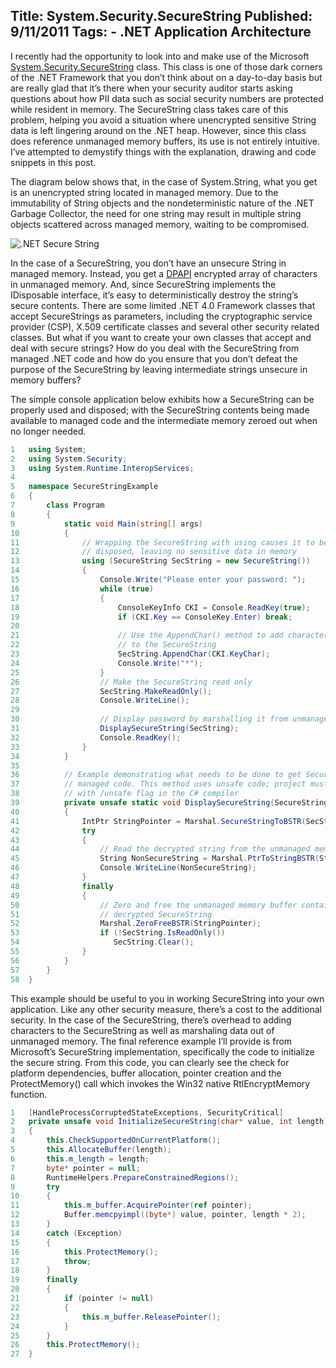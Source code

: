 Title: System.Security.SecureString
Published: 9/11/2011
Tags:
    - .NET Application Architecture
---
I recently had the opportunity to look into and make use of the Microsoft [System.Security.SecureString](https://docs.microsoft.com/en-us/dotnet/api/system.security.securestring?redirectedfrom=MSDN&view=net-6.0) class. This class is one of those dark corners of the .NET Framework that you don’t think about on a day-to-day basis but are really glad that it’s there when your security auditor starts asking questions about how PII data such as social security numbers are protected while resident in memory. The SecureString class takes care of this problem, helping you avoid a situation where unencrypted sensitive String data is left lingering around on the .NET heap. However, since this class does reference unmanaged memory buffers, its use is not entirely intuitive. I’ve attempted to demystify things with the explanation, drawing and code snippets in this post.

The diagram below shows that, in the case of System.String, what you get is an unencrypted string located in managed memory. Due to the immutability of String objects and the nondeterministic nature of the .NET Garbage Collector, the need for one string may result in multiple string objects scattered across managed memory, waiting to be compromised.

![.NET Secure String](https://s3.amazonaws.com/s3.beckshome.com/20110911-Secure-String.jpg)

In the case of a SecureString, you don’t have an unsecure String in managed memory. Instead, you get a [DPAPI](https://en.wikipedia.org/wiki/Data_Protection_API) encrypted array of characters in unmanaged memory. And, since SecureString implements the IDisposable interface, it’s easy to deterministically destroy the string’s secure contents. There are some limited .NET 4.0 Framework classes that accept SecureStrings as parameters, including the cryptographic service provider (CSP), X.509 certificate classes and several other security related classes. But what if you want to create your own classes that accept and deal with secure strings? How do you deal with the SecureString from managed .NET code and how do you ensure that you don’t defeat the purpose of the SecureString by leaving intermediate strings unsecure in memory buffers?

The simple console application below exhibits how a SecureString can be properly used and disposed; with the SecureString contents being made available to managed code and the intermediate memory zeroed out when no longer needed.

```cs
1	using System;
2	using System.Security;
3	using System.Runtime.InteropServices;
4	 
5	namespace SecureStringExample
6	{
7	    class Program
8	    {
9	        static void Main(string[] args)
10	        {
11	            // Wrapping the SecureString with using causes it to be properly 
12	            // disposed, leaving no sensitive data in memory
13	            using (SecureString SecString = new SecureString())
14	            {
15	                Console.Write("Please enter your password: ");
16	                while (true)
17	                {
18	                    ConsoleKeyInfo CKI = Console.ReadKey(true);
19	                    if (CKI.Key == ConsoleKey.Enter) break;
20	 
21	                    // Use the AppendChar() method to add characters
22	                    // to the SecureString
23	                    SecString.AppendChar(CKI.KeyChar);
24	                    Console.Write("*");
25	                }
26	                // Make the SecureString read only
27	                SecString.MakeReadOnly();
28	                Console.WriteLine();
29	 
30	                // Display password by marshalling it from unmanaged memory 
31	                DisplaySecureString(SecString);
32	                Console.ReadKey();
33	            }
34	        }
35	 
36	        // Example demonstrating what needs to be done to get SecureString value to
37	        // managed code. This method uses unsafe code; project must be compiled
38	        // with /unsafe flag in the C# compiler
39	        private unsafe static void DisplaySecureString(SecureString SecString)
40	        {
41	            IntPtr StringPointer = Marshal.SecureStringToBSTR(SecString);
42	            try
43	            {
44	                // Read the decrypted string from the unmanaged memory buffer
45	                String NonSecureString = Marshal.PtrToStringBSTR(StringPointer);
46	                Console.WriteLine(NonSecureString);
47	            }
48	            finally
49	            {
50	                // Zero and free the unmanaged memory buffer containing the
51	                // decrypted SecureString
52	                Marshal.ZeroFreeBSTR(StringPointer);
53	                if (!SecString.IsReadOnly())
54	                   SecString.Clear();
55	            }
56	        }
57	    }
58	}
```

This example should be useful to you in working SecureString into your own application. Like any other security measure, there’s a cost to the additional security. In the case of the SecureString, there’s overhead to adding characters to the SecureString as well as marshaling data out of unmanaged memory.  The final reference example I’ll provide is from Microsoft’s SecureString implementation, specifically the code to initialize the secure string. From this code, you can clearly see the check for platform dependencies, buffer allocation, pointer creation and the ProtectMemory() call which invokes the Win32 native RtlEncryptMemory function.

```cs
1	[HandleProcessCorruptedStateExceptions, SecurityCritical]
2	private unsafe void InitializeSecureString(char* value, int length)
3	{
4	    this.CheckSupportedOnCurrentPlatform();
5	    this.AllocateBuffer(length);
6	    this.m_length = length;
7	    byte* pointer = null;
8	    RuntimeHelpers.PrepareConstrainedRegions();
9	    try
10	    {
11	        this.m_buffer.AcquirePointer(ref pointer);
12	        Buffer.memcpyimpl((byte*) value, pointer, length * 2);
13	    }
14	    catch (Exception)
15	    {
16	        this.ProtectMemory();
17	        throw;
18	    }
19	    finally
20	    {
21	        if (pointer != null)
22	        {
23	            this.m_buffer.ReleasePointer();
24	        }
25	    }
26	    this.ProtectMemory();
27	}
```